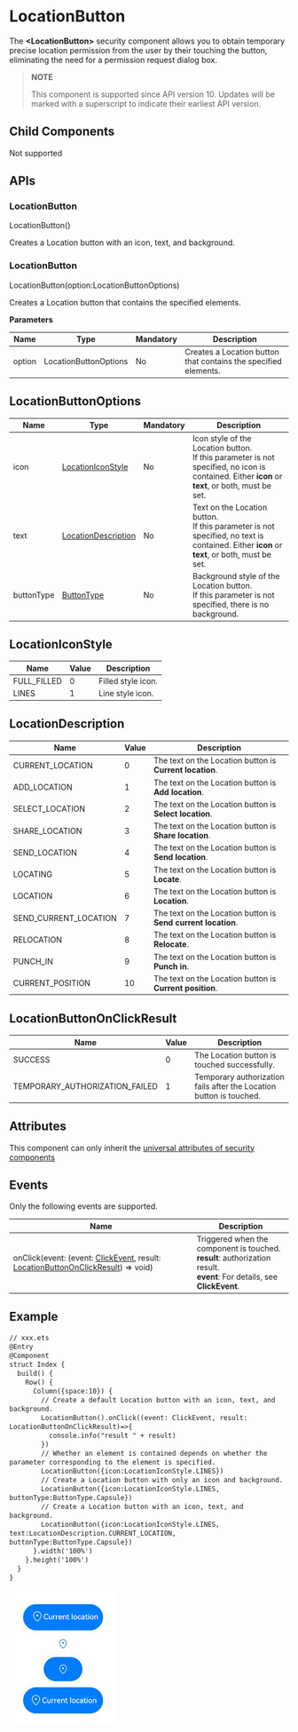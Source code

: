 # LocationButton


The **\<LocationButton>** security component allows you to obtain temporary precise location permission from the user by their touching the button, eliminating the need for a permission request dialog box.


> **NOTE**
>
> This component is supported since API version 10. Updates will be marked with a superscript to indicate their earliest API version.


## Child Components

Not supported


## APIs
### LocationButton
LocationButton()

Creates a Location button with an icon, text, and background.

### LocationButton
LocationButton(option:LocationButtonOptions)

Creates a Location button that contains the specified elements.

**Parameters**

| Name| Type| Mandatory| Description|
| -------- | -------- | -------- | -------- |
| option | LocationButtonOptions | No| Creates a Location button that contains the specified elements.|

## LocationButtonOptions

| Name| Type| Mandatory| Description|
| -------- | -------- | -------- | -------- |
| icon | [LocationIconStyle](#locationiconstyle) | No| Icon style of the Location button.<br>If this parameter is not specified, no icon is contained. Either **icon** or **text**, or both, must be set.|
| text | [LocationDescription](#locationdescription) | No| Text on the Location button.<br>If this parameter is not specified, no text is contained. Either **icon** or **text**, or both, must be set.|
| buttonType | [ButtonType](ts-basic-components-button.md#buttontype) | No| Background style of the Location button.<br>If this parameter is not specified, there is no background.|


## LocationIconStyle

| Name| Value| Description|
| -------- | -------- | -------- |
| FULL_FILLED |  0 | Filled style icon.|
| LINES | 1 | Line style icon.|


## LocationDescription

| Name| Value| Description|
| -------- | -------- | -------- |
| CURRENT_LOCATION | 0 | The text on the Location button is **Current location**.|
| ADD_LOCATION | 1 | The text on the Location button is **Add location**.|
| SELECT_LOCATION | 2 | The text on the Location button is **Select location**.|
| SHARE_LOCATION | 3 | The text on the Location button is **Share location**.|
| SEND_LOCATION | 4 | The text on the Location button is **Send location**.|
| LOCATING | 5 | The text on the Location button is **Locate**.|
| LOCATION | 6 | The text on the Location button is **Location**.|
| SEND_CURRENT_LOCATION | 7 | The text on the Location button is **Send current location**.|
| RELOCATION | 8 | The text on the Location button is **Relocate**.|
| PUNCH_IN | 9 | The text on the Location button is **Punch in**.|
| CURRENT_POSITION | 10 | The text on the Location button is **Current position**.|


## LocationButtonOnClickResult

| Name| Value| Description|
| -------- | -------- | -------- |
| SUCCESS | 0 | The Location button is touched successfully.|
| TEMPORARY_AUTHORIZATION_FAILED | 1 | Temporary authorization fails after the Location button is touched.|


## Attributes

This component can only inherit the [universal attributes of security components](ts-securitycomponent-attributes.md#attributes)


## Events

Only the following events are supported.

| Name| Description|
| -------- | -------- |
| onClick(event: (event: [ClickEvent](ts-universal-events-click.md#clickevent), result: [LocationButtonOnClickResult](#locationbuttononclickresult)) =&gt; void) | Triggered when the component is touched.<br>**result**: authorization result.<br>**event**: For details, see **ClickEvent**.|


## Example

```
// xxx.ets
@Entry
@Component
struct Index {
  build() {
    Row() {
      Column({space:10}) {
        // Create a default Location button with an icon, text, and background.
        LocationButton().onClick((event: ClickEvent, result: LocationButtonOnClickResult)=>{
          console.info("result " + result)
        })
        // Whether an element is contained depends on whether the parameter corresponding to the element is specified.
        LocationButton({icon:LocationIconStyle.LINES})
        // Create a Location button with only an icon and background.
        LocationButton({icon:LocationIconStyle.LINES, buttonType:ButtonType.Capsule})
        // Create a Location button with an icon, text, and background.
        LocationButton({icon:LocationIconStyle.LINES, text:LocationDescription.CURRENT_LOCATION, buttonType:ButtonType.Capsule})
      }.width('100%')
    }.height('100%')
  }
}
```

![en-us_image_0000001593518280](figures/en-us_image_0000001593518280.png)
